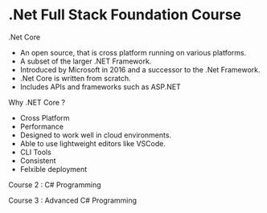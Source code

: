 # .Net Full Stack Foundation Course

.Net Core

- An open source, that is cross platform running on various platforms.
- A subset of the larger .NET Framework.
- Introduced by Microsoft in 2016 and a successor to the .Net Framework.
- .Net Core is written from scratch.
- Includes APIs and frameworks such as ASP.NET


Why .NET Core ?

- Cross Platform
- Performance
- Designed to work well in cloud environments.
- Able to use lightweight editors like VSCode.
- CLI Tools
- Consistent
- Felxible deployment










Course 2 :  C# Programming

Course 3 :  Advanced C# Programming
